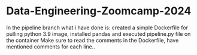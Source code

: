 # Data-Engineering-Zoomcamp-2024


In the pipeline branch what i have done is:
created a simple Dockerfile for pulling python 3.9 image, installed pandas and executed pipeline.py file on the container
Make sure to read the comments in the Dockerfile, have mentioned comments for each line..
